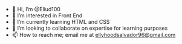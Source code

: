 - 👋 Hi, I’m @Eliud100
- 👀 I’m interested in Front End
- 🌱 I’m currently learning HTML and CSS
- 💞️ I’m looking to collaborate on expertise for learning purposes
- 📫 How to reach me; email me at ellyhoodsalvador96@gmail.com

<!---
Eliud100/Eliud100 is a ✨ special ✨ repository because its `README.md` (this file) appears on your GitHub profile.
You can click the Preview link to take a look at your changes.
--->
